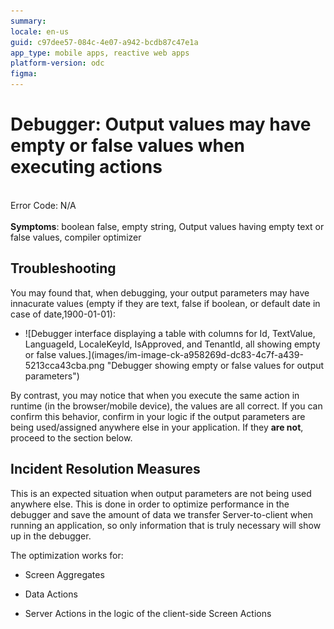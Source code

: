 ```yaml
---
summary: 
locale: en-us
guid: c97dee57-084c-4e07-a942-bcdb87c47e1a
app_type: mobile apps, reactive web apps
platform-version: odc
figma:
---
```


<h1>Debugger: Output values may have empty or false values when executing actions</h1>

<p><br/>
Error Code: N/A<br/>
<br/>
<strong>Symptoms</strong>: boolean false, empty string, Output values having empty text or false values, compiler optimizer</p>

<h2>Troubleshooting</h2>

<p> </p>

<p>You may found that, when debugging, your output parameters may have innacurate values (empty if they are text, false if boolean, or default date in case of date,1900-01-01):</p>

<ul>
    <li>![Debugger interface displaying a table with columns for Id, TextValue, LanguageId, LocaleKeyId, IsApproved, and TenantId, all showing empty or false values.](images/im-image-ck-a958269d-dc83-4c7f-a439-5213cca43cba.png "Debugger showing empty or false values for output parameters")</li>
</ul>

<p>By contrast, you may notice that when you execute the same action in runtime (in the browser/mobile device), the values are all correct. If you can confirm this behavior, confirm in your logic if the output parameters are being used/assigned anywhere else in your application. If they <strong>are not</strong>, proceed to the section below.</p>

<p> </p>

<h2>Incident Resolution Measures</h2>

<p> </p>

<p>This is an expected situation when output parameters are not being used anywhere else. This is done in order to optimize performance in the debugger and save the amount of data we transfer Server-to-client when running an application, so only information that is truly necessary will show up in the debugger.</p>

<p>The optimization works for:</p>

<ul>
    <li>
    <p>Screen Aggregates</p>
    </li>
    <li>
    <p>Data Actions</p>
    </li>
    <li>
    <p>Server Actions in the logic of the client-side Screen Actions</p>
    </li>
</ul>
